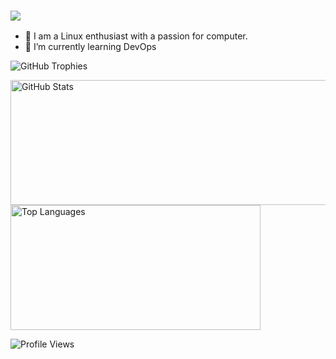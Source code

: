 <h3>
  <img src="https://readme-typing-svg.herokuapp.com/?font=Righteous&size=35&center=false&vCenter=true&width=1600&height=70&duration=4000&lines=Hello+There!+I'm+Abeer+&repeat=false" />
</h3>

- 🔭 I am a Linux enthusiast with a passion for computer.
- 🌱 I’m currently learning DevOps


<p>
  <img src="https://github-profile-trophy.vercel.app/?username=abeer555&theme=onedark&title=Joined2020,Experience,Commits,Repositories" alt="GitHub Trophies" />
</p>
<p>
  <img width="600" height="200" src="https://github-readme-stats.vercel.app/api?username=abeer555&show_icons=true&theme=radical" alt="GitHub Stats">
  <img width="400" height="200" src="https://github-readme-stats.vercel.app/api/top-langs/?username=abeer555&layout=compact&theme=radical" alt="Top Languages">
</p>

<p>
  <img src="https://komarev.com/ghpvc/?username=abeer555&style=for-the-badge&color=orange" alt="Profile Views"/>
</p>
